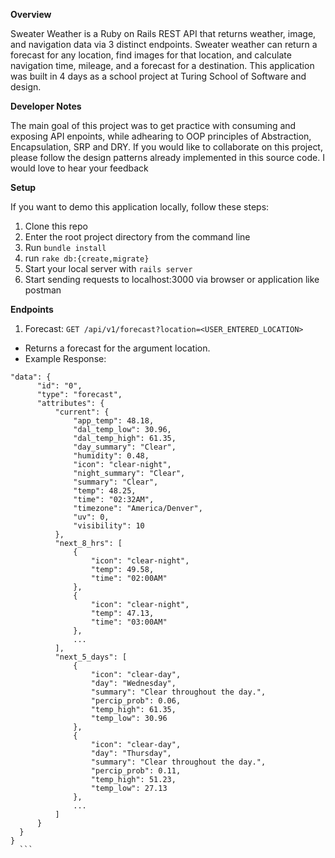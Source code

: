 **Overview**

Sweater Weather is a Ruby on Rails REST API that returns weather, image, and navigation data via 3 distinct endpoints. Sweater weather can return a forecast for any location, find images for that location, and calculate navigation time, mileage, and a forecast for a destination. This application was built in 4 days as a school project at Turing School of Software and design. 

**Developer Notes** 

The main goal of this project was to get practice with consuming and exposing API enpoints, while adhearing to OOP principles of Abstraction, Encapsulation, SRP and DRY. If you would like to collaborate on this project, please follow the design patterns already implemented in this source code. I would love to hear your feedback

**Setup**

If you want to demo this application locally, follow these steps: 
  1. Clone this repo
  1. Enter the root project directory from the command line 
  1. Run `bundle install` 
  1. run `rake db:{create,migrate}`
  1. Start your local server with `rails server` 
  1. Start sending requests to localhost:3000 via browser or application like postman

**Endpoints** 

1. Forecast: `GET /api/v1/forecast?location=<USER_ENTERED_LOCATION>` 
  * Returns a forecast for the argument location. 
  * Example Response: 
  ``` 
  "data": {
        "id": "0",
        "type": "forecast",
        "attributes": {
            "current": {
                "app_temp": 48.18,
                "dal_temp_low": 30.96,
                "dal_temp_high": 61.35,
                "day_summary": "Clear",
                "humidity": 0.48,
                "icon": "clear-night",
                "night_summary": "Clear",
                "summary": "Clear",
                "temp": 48.25,
                "time": "02:32AM",
                "timezone": "America/Denver",
                "uv": 0,
                "visibility": 10
            },
            "next_8_hrs": [
                {
                    "icon": "clear-night",
                    "temp": 49.58,
                    "time": "02:00AM"
                },
                {
                    "icon": "clear-night",
                    "temp": 47.13,
                    "time": "03:00AM"
                },
                ...
            ],
            "next_5_days": [
                {
                    "icon": "clear-day",
                    "day": "Wednesday",
                    "summary": "Clear throughout the day.",
                    "percip_prob": 0.06,
                    "temp_high": 61.35,
                    "temp_low": 30.96
                },
                {
                    "icon": "clear-day",
                    "day": "Thursday",
                    "summary": "Clear throughout the day.",
                    "percip_prob": 0.11,
                    "temp_high": 51.23,
                    "temp_low": 27.13
                },
                ...
            ]
        }
    }
}
    ```

